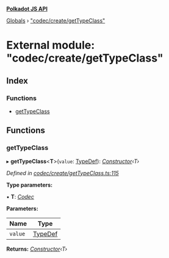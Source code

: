 **[Polkadot JS API](../README.md)**

[Globals](../globals.md) › [&quot;codec/create/getTypeClass&quot;](_codec_create_gettypeclass_.md)

# External module: "codec/create/getTypeClass"

## Index

### Functions

* [getTypeClass](_codec_create_gettypeclass_.md#gettypeclass)

## Functions

###  getTypeClass

▸ **getTypeClass**<**T**>(`value`: [TypeDef](../interfaces/_codec_create_types_.typedef.md)): *[Constructor](../interfaces/_types_.constructor.md)‹T›*

*Defined in [codec/create/getTypeClass.ts:115](https://github.com/polkadot-js/api/blob/564964a/packages/types/src/codec/create/getTypeClass.ts#L115)*

**Type parameters:**

▪ **T**: *[Codec](../interfaces/_types_.codec.md)*

**Parameters:**

Name | Type |
------ | ------ |
`value` | [TypeDef](../interfaces/_codec_create_types_.typedef.md) |

**Returns:** *[Constructor](../interfaces/_types_.constructor.md)‹T›*